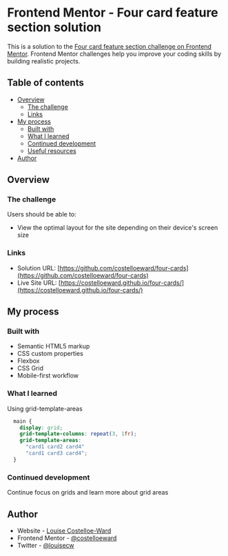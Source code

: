 # Frontend Mentor - Four card feature section solution

This is a solution to the [Four card feature section challenge on Frontend Mentor](https://www.frontendmentor.io/challenges/four-card-feature-section-weK1eFYK). Frontend Mentor challenges help you improve your coding skills by building realistic projects. 

## Table of contents

- [Overview](#overview)
  - [The challenge](#the-challenge)
  - [Links](#links)
- [My process](#my-process)
  - [Built with](#built-with)
  - [What I learned](#what-i-learned)
  - [Continued development](#continued-development)
  - [Useful resources](#useful-resources)
- [Author](#author)



## Overview

### The challenge

Users should be able to:

- View the optimal layout for the site depending on their device's screen size


### Links

- Solution URL: [https://github.com/costelloeward/four-cards](https://github.com/costelloeward/four-cards)
- Live Site URL: [https://costelloeward.github.io/four-cards/](https://costelloeward.github.io/four-cards/)

## My process

### Built with

- Semantic HTML5 markup
- CSS custom properties
- Flexbox
- CSS Grid
- Mobile-first workflow


### What I learned

Using grid-template-areas

```css
  main {
    display: grid;
    grid-template-columns: repeat(3, 1fr);
    grid-template-areas:
      "card1 card2 card4"
      "card1 card3 card4";
  }
```


### Continued development

Continue focus on grids and learn more about grid areas



## Author

- Website - [Louise Costelloe-Ward](https://www.costelloeward.design)
- Frontend Mentor - [@costelloeward](https://www.frontendmentor.io/profile/costelloeward)
- Twitter - [@louisecw](https://www.twitter.com/louisecw)


